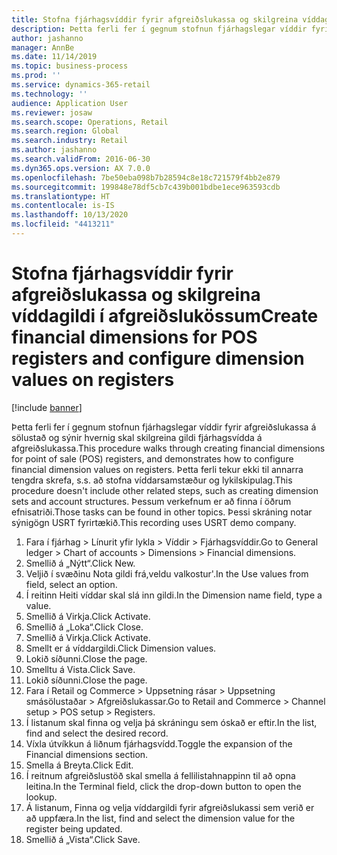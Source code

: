 ```yaml
---
title: Stofna fjárhagsvíddir fyrir afgreiðslukassa og skilgreina víddagildi í afgreiðslukössum
description: Þetta ferli fer í gegnum stofnun fjárhagslegar víddir fyrir afgreiðslukassa á sölustað og sýnir hvernig skal skilgreina gildi fjárhagsvídda á afgreiðslukassa.
author: jashanno
manager: AnnBe
ms.date: 11/14/2019
ms.topic: business-process
ms.prod: ''
ms.service: dynamics-365-retail
ms.technology: ''
audience: Application User
ms.reviewer: josaw
ms.search.scope: Operations, Retail
ms.search.region: Global
ms.search.industry: Retail
ms.author: jashanno
ms.search.validFrom: 2016-06-30
ms.dyn365.ops.version: AX 7.0.0
ms.openlocfilehash: 7be50eba098b7b28594c8e18c721579f4bb2e879
ms.sourcegitcommit: 199848e78df5cb7c439b001bdbe1ece963593cdb
ms.translationtype: HT
ms.contentlocale: is-IS
ms.lasthandoff: 10/13/2020
ms.locfileid: "4413211"
---
```

# <a name="create-financial-dimensions-for-pos-registers-and-configure-dimension-values-on-registers"></a><span data-ttu-id="528ed-103">Stofna fjárhagsvíddir fyrir afgreiðslukassa og skilgreina víddagildi í afgreiðslukössum</span><span class="sxs-lookup"><span data-stu-id="528ed-103">Create financial dimensions for POS registers and configure dimension values on registers</span></span>

[!include [banner](../includes/banner.md)]

<span data-ttu-id="528ed-104">Þetta ferli fer í gegnum stofnun fjárhagslegar víddir fyrir afgreiðslukassa á sölustað og sýnir hvernig skal skilgreina gildi fjárhagsvídda á afgreiðslukassa.</span><span class="sxs-lookup"><span data-stu-id="528ed-104">This procedure walks through creating financial dimensions for point of sale (POS) registers, and demonstrates how to configure financial dimension values on registers.</span></span> <span data-ttu-id="528ed-105">Þetta ferli tekur ekki til annarra tengdra skrefa, s.s. að stofna víddarsamstæður og lykilskipulag.</span><span class="sxs-lookup"><span data-stu-id="528ed-105">This procedure doesn't include other related steps, such as creating dimension sets and account structures.</span></span> <span data-ttu-id="528ed-106">Þessum verkefnum er að finna í öðrum efnisatriði.</span><span class="sxs-lookup"><span data-stu-id="528ed-106">Those tasks can be found in other topics.</span></span> <span data-ttu-id="528ed-107">Þessi skráning notar sýnigögn USRT fyrirtækið.</span><span class="sxs-lookup"><span data-stu-id="528ed-107">This recording uses USRT demo company.</span></span>

1. <span data-ttu-id="528ed-108">Fara í fjárhag > Línurit yfir lykla > Víddir > Fjárhagsvíddir.</span><span class="sxs-lookup"><span data-stu-id="528ed-108">Go to General ledger > Chart of accounts > Dimensions > Financial dimensions.</span></span>
2. <span data-ttu-id="528ed-109">Smellið á „Nýtt“.</span><span class="sxs-lookup"><span data-stu-id="528ed-109">Click New.</span></span>
3. <span data-ttu-id="528ed-110">Veljið í svæðinu Nota gildi frá,veldu valkostur'.</span><span class="sxs-lookup"><span data-stu-id="528ed-110">In the Use values from field, select an option.</span></span>
4. <span data-ttu-id="528ed-111">Í reitinn Heiti víddar skal slá inn gildi.</span><span class="sxs-lookup"><span data-stu-id="528ed-111">In the Dimension name field, type a value.</span></span>
5. <span data-ttu-id="528ed-112">Smellið á Virkja.</span><span class="sxs-lookup"><span data-stu-id="528ed-112">Click Activate.</span></span>
6. <span data-ttu-id="528ed-113">Smellið á „Loka“.</span><span class="sxs-lookup"><span data-stu-id="528ed-113">Click Close.</span></span>
7. <span data-ttu-id="528ed-114">Smellið á Virkja.</span><span class="sxs-lookup"><span data-stu-id="528ed-114">Click Activate.</span></span>
8. <span data-ttu-id="528ed-115">Smellt er á víddargildi.</span><span class="sxs-lookup"><span data-stu-id="528ed-115">Click Dimension values.</span></span>
9. <span data-ttu-id="528ed-116">Lokið síðunni.</span><span class="sxs-lookup"><span data-stu-id="528ed-116">Close the page.</span></span>
10. <span data-ttu-id="528ed-117">Smelltu á Vista.</span><span class="sxs-lookup"><span data-stu-id="528ed-117">Click Save.</span></span>
11. <span data-ttu-id="528ed-118">Lokið síðunni.</span><span class="sxs-lookup"><span data-stu-id="528ed-118">Close the page.</span></span>
12. <span data-ttu-id="528ed-119">Fara í Retail og Commerce > Uppsetning rásar > Uppsetning smásölustaðar > Afgreiðslukassar.</span><span class="sxs-lookup"><span data-stu-id="528ed-119">Go to Retail and Commerce > Channel setup > POS setup > Registers.</span></span>
13. <span data-ttu-id="528ed-120">Í listanum skal finna og velja þá skráningu sem óskað er eftir.</span><span class="sxs-lookup"><span data-stu-id="528ed-120">In the list, find and select the desired record.</span></span>
14. <span data-ttu-id="528ed-121">Víxla útvíkkun á liðnum fjárhagsvídd.</span><span class="sxs-lookup"><span data-stu-id="528ed-121">Toggle the expansion of the Financial dimensions section.</span></span>
15. <span data-ttu-id="528ed-122">Smella á Breyta.</span><span class="sxs-lookup"><span data-stu-id="528ed-122">Click Edit.</span></span>
16. <span data-ttu-id="528ed-123">Í reitnum afgreiðslustöð skal smella á fellilistahnappinn til að opna leitina.</span><span class="sxs-lookup"><span data-stu-id="528ed-123">In the Terminal field, click the drop-down button to open the lookup.</span></span>
17. <span data-ttu-id="528ed-124">Á listanum, Finna og velja víddargildi fyrir afgreiðslukassi sem verið er að uppfæra.</span><span class="sxs-lookup"><span data-stu-id="528ed-124">In the list, find and select the dimension value for the register being updated.</span></span>
18. <span data-ttu-id="528ed-125">Smellið á „Vista“.</span><span class="sxs-lookup"><span data-stu-id="528ed-125">Click Save.</span></span>

